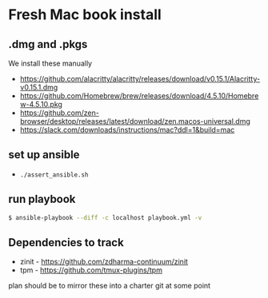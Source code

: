 # Fresh Mac book install

## .dmg and .pkgs

We install these manually

- https://github.com/alacritty/alacritty/releases/download/v0.15.1/Alacritty-v0.15.1.dmg
- https://github.com/Homebrew/brew/releases/download/4.5.10/Homebrew-4.5.10.pkg
- https://github.com/zen-browser/desktop/releases/latest/download/zen.macos-universal.dmg
- https://slack.com/downloads/instructions/mac?ddl=1&build=mac


## set up ansible

- `./assert_ansible.sh`

## run playbook

```sh
$ ansible-playbook --diff -c localhost playbook.yml -v
```

## Dependencies to track

* zinit - https://github.com/zdharma-continuum/zinit
* tpm - https://github.com/tmux-plugins/tpm

plan should be to mirror these into a charter git at some point

